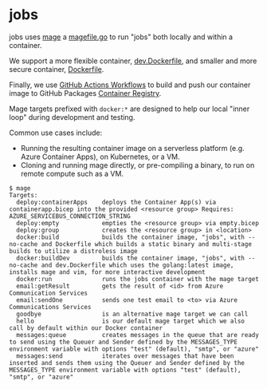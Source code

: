# jobs

jobs uses [mage](https://magefile.org/) a [magefile.go](./magefile.go) to run "jobs" both locally and within a container.

We support a more flexible container, [dev.Dockerfile](./dev.Dockerfile), and smaller and more secure container, [Dockerfile](./Dockerfile).

Finally, we use [GitHub Actions Workflows](./.github/workflows/build-and-publish.yaml) to build and push our container image
to GitHub Packages [Container Registry](https://docs.github.com/en/packages/working-with-a-github-packages-registry/working-with-the-container-registry).

Mage targets prefixed with `docker:*` are designed to help our
local "inner loop" during development and testing.

Common use cases include:
- Running the resulting container image on a serverless platform (e.g. Azure Container Apps), on Kubernetes, or a VM.
- Cloning and running mage directly, or pre-compiling a binary, to run on remote compute such as a VM.

```
$ mage
Targets:
  deploy:containerApps    deploys the Container App(s) via containerapp.bicep into the provided <resource group> Requires: AZURE_SERVICEBUS_CONNECTION_STRING
  deploy:empty            empties the <resource group> via empty.bicep
  deploy:group            creates the <resource group> in <location>
  docker:build            builds the container image, "jobs", with --no-cache and Dockerfile which builds a static binary and multi-stage builds to utilize a distroless image
  docker:buildDev         builds the container image, "jobs", with --no-cache and dev.Dockerfile which uses the golang:latest image, installs mage and vim, for more interactive development
  docker:run              runs the jobs container with the mage target
  email:getResult         gets the result of <id> from Azure Communication Services
  email:sendOne           sends one test email to <to> via Azure Communications Services
  goodbye                 is an alternative mage target we can call
  hello                   is our default mage target which we also call by default within our Docker container
  messages:queue          creates messages in the queue that are ready to send using the Queuer and Sender defined by the MESSAGES_TYPE environment variable with options "test" (default), "smtp", or "azure"
  messages:send           iterates over messages that have been inserted and sends them using the Queuer and Sender defined by the MESSAGES_TYPE environment variable with options "test" (default), "smtp", or "azure"
```
